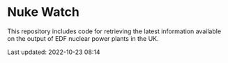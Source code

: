# Nuke Watch

This repository includes code for retrieving the latest information available on the output of EDF nuclear power plants in the UK.

Last updated: 2022-10-23 08:14